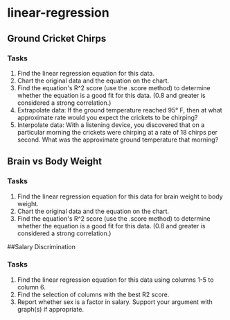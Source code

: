 # linear-regression

## Ground Cricket Chirps
### Tasks
1. Find the linear regression equation for this data.
2. Chart the original data and the equation on the chart.
3. Find the equation's  R^2 score (use the .score method) to determine whether the equation is a good fit for this data. (0.8 and greater is considered a strong correlation.)
4. Extrapolate data: If the ground temperature reached 95° F, then at what approximate rate would you expect the crickets to be chirping?
5. Interpolate data: With a listening device, you discovered that on a particular morning the crickets were chirping at a rate of 18 chirps per second. What was the approximate ground temperature that morning?

## Brain vs Body Weight
### Tasks
1. Find the linear regression equation for this data for brain weight to body weight.
2. Chart the original data and the equation on the chart.
3. Find the equation's R^2 score (use the .score method) to determine whether the equation is a good fit for this data. (0.8 and greater is considered a strong correlation.)

##Salary Discrimination
### Tasks
1. Find the linear regression equation for this data using columns 1-5 to column 6.
2. Find the selection of columns with the best R2 score.
3. Report whether sex is a factor in salary. Support your argument with graph(s) if appropriate.

